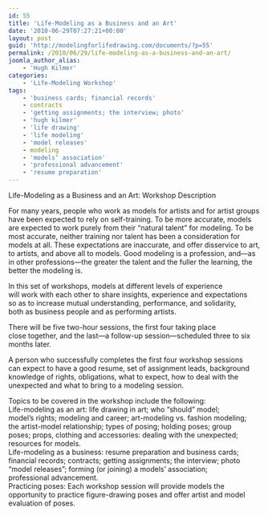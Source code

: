 ```yaml
---
id: 55
title: 'Life-Modeling as a Business and an Art'
date: '2010-06-29T07:27:21+00:00'
layout: post
guid: 'http://modelingforlifedrawing.com/documents/?p=55'
permalink: /2010/06/29/life-modeling-as-a-business-and-an-art/
joomla_author_alias:
    - 'Hugh Kilmer'
categories:
    - 'Life-Modeling Workshop'
tags:
    - 'business cards; financial records'
    - contracts
    - 'getting assignments; the interview; photo'
    - 'hugh kilmer'
    - 'life drawing'
    - 'life modeling'
    - 'model releases'
    - modeling
    - 'models’ association'
    - 'professional advancement'
    - 'resume preparation'
---
```


Life-Modeling as a Business and an Art: Workshop Description

 For many years, people who work as models for artists and for artist groups have been expected to rely on self-training. To be more accurate, models are expected to work purely from their “natural talent” for modeling. To be most accurate, neither training nor talent has been a consideration for models at all. These expectations are inaccurate, and offer disservice to art, to artists, and above all to models. Good modeling is a profession, and—as in other professions—the greater the talent and the fuller the learning, the better the modeling is.

 In this set of workshops, models at different levels of experience  
will work with each other to share insights, experience and expectations  
 so as to increase mutual understanding, performance, and solidarity,  
both as business people and as performing artists.

 There will be five two-hour sessions, the first four taking place  
close together, and the last—a follow-up session—scheduled three to six  
months later.

 A person who successfully completes the first four workshop sessions  
 can expect to have a good resume, set of assignment leads, background  
knowledge of rights, obligations, what to expect, how to deal with the  
unexpected and what to bring to a modeling session.

 Topics to be covered in the workshop include the following:  
Life-modeling as an art: life drawing in art; who “should” model;  
model’s rights; modeling and career; art-modeling vs. fashion modeling;  
the artist-model relationship; types of posing; holding poses; group  
poses; props, clothing and accessories: dealing with the unexpected;  
resources for models.  
Life-modeling as a business: resume preparation and business cards;  
financial records; contracts; getting assignments; the interview; photo  
“model releases”; forming (or joining) a models’ association;  
professional advancement.   
Practicing poses: Each workshop session will provide models the  
opportunity to practice figure-drawing poses and offer artist and model  
evaluation of poses.